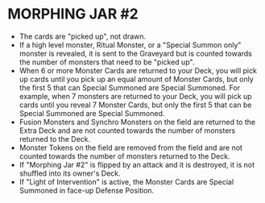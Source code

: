 # MORPHING JAR #2

*   The cards are "picked up", not drawn.
*   If a high level monster, Ritual Monster, or a "Special Summon only" monster is revealed, it is sent to the Graveyard but is counted towards the number of monsters that need to be "picked up".
*   When 6 or more Monster Cards are returned to your Deck, you will pick up cards until you pick up an equal amount of Monster Cards, but only the first 5 that can Special Summoned are Special Summoned. For example, when 7 monsters are returned to your Deck, you will pick up cards until you reveal 7 Monster Cards, but only the first 5 that can be Special Summoned are Special Summoned.
*   Fusion Monsters and Synchro Monsters on the field are returned to the Extra Deck and are not counted towards the number of monsters returned to the Deck.
*   Monster Tokens on the field are removed from the field and are not counted towards the number of monsters returned to the Deck.
*   If "Morphing Jar #2" is flipped by an attack and it is destroyed, it is not shuffled into its owner's Deck.
*   If "Light of Intervention" is active, the Monster Cards are Special Summoned in face-up Defense Position.
